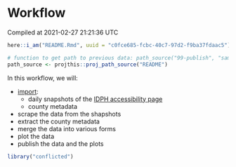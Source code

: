 Workflow
================
Compiled at 2021-02-27 21:21:36 UTC

``` r
here::i_am("README.Rmd", uuid = "c0fce685-fcbc-40c7-97d2-f9ba37fdaac5")

# function to get path to previous data: path_source("99-publish", "sample.csv")
path_source <- projthis::proj_path_source("README")
```

In this workflow, we will:

  - [import](00-import.md):
      - daily snapshots of the [IDPH accessibility
        page](https://coronavirus.iowa.gov/pages/access)
      - county metadata
  - scrape the data from the shapshots
  - extract the county metadata
  - merge the data into various forms
  - plot the data
  - publish the data and the plots

<!-- end list -->

``` r
library("conflicted")
```
